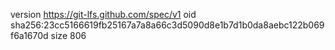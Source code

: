 version https://git-lfs.github.com/spec/v1
oid sha256:23cc5166619fb25167a7a8a66c3d5090d8e1b7d1b0da8aebc122b069f6a1670d
size 806

